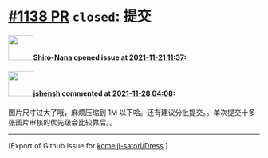 # [\#1138 PR](https://github.com/komeiji-satori/Dress/pull/1138) `closed`: 提交

#### <img src="https://avatars.githubusercontent.com/u/94782995?u=bda2e10fa6d70467b382e44492760395df1affa1&v=4" width="50">[Shiro-Nana](https://github.com/Shiro-Nana) opened issue at [2021-11-21 11:37](https://github.com/komeiji-satori/Dress/pull/1138):



#### <img src="https://avatars.githubusercontent.com/u/11555188?u=a30048e930d245fed6f3ced3ecb01e97b9f3f6cc&v=4" width="50">[jshensh](https://github.com/jshensh) commented at [2021-11-28 04:08](https://github.com/komeiji-satori/Dress/pull/1138#issuecomment-980836658):

图片尺寸过大了哦，麻烦压缩到 1M 以下哈。还有建议分批提交。。单次提交十多张图片审核的优先级会比较靠后。。


-------------------------------------------------------------------------------



[Export of Github issue for [komeiji-satori/Dress](https://github.com/komeiji-satori/Dress).]
